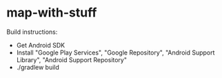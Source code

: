 map-with-stuff
==============

Build instructions:

- Get Android SDK
- Install "Google Play Services", "Google Repository", "Android Support Library", "Android Support Repository"
- ./gradlew build
